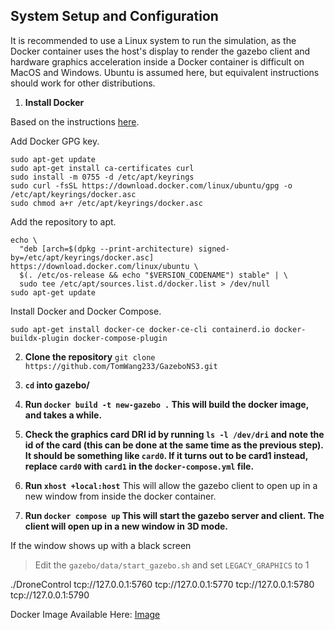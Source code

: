 ## System Setup and Configuration

It is recommended to use a Linux system to run the simulation, as the Docker container uses the host's display to render the gazebo client and hardware graphics acceleration inside a Docker container is difficult on MacOS and Windows. Ubuntu is assumed here, but equivalent instructions should work for other distributions.

1. **Install Docker**

Based on the instructions [here](https://docs.docker.com/engine/install/).

Add Docker GPG key.
```
sudo apt-get update
sudo apt-get install ca-certificates curl
sudo install -m 0755 -d /etc/apt/keyrings
sudo curl -fsSL https://download.docker.com/linux/ubuntu/gpg -o /etc/apt/keyrings/docker.asc
sudo chmod a+r /etc/apt/keyrings/docker.asc
```

Add the repository to apt.
```
echo \
  "deb [arch=$(dpkg --print-architecture) signed-by=/etc/apt/keyrings/docker.asc] https://download.docker.com/linux/ubuntu \
  $(. /etc/os-release && echo "$VERSION_CODENAME") stable" | \
  sudo tee /etc/apt/sources.list.d/docker.list > /dev/null
sudo apt-get update
```

Install Docker and Docker Compose.
```
sudo apt-get install docker-ce docker-ce-cli containerd.io docker-buildx-plugin docker-compose-plugin
```

2. **Clone the repository**
`git clone https://github.com/TomWang233/GazeboNS3.git`

3. **`cd` into gazebo/**

4. **Run `docker build -t new-gazebo .` This will build the docker image, and takes a while.**

5. **Check the graphics card DRI id by running `ls -l /dev/dri` and note the id of the card (this can be done at the same time as the previous step). It should be something like `card0`.
If it turns out to be card1 instead, replace `card0` with `card1` in the `docker-compose.yml` file.**

6. **Run `xhost +local:host`**
This will allow the gazebo client to open up in a new window from inside the docker container.

7. **Run `docker compose up` This will start the gazebo server and client. The client will open up in a new window in 3D mode.**

If the window shows up with a black screen
> Edit the `gazebo/data/start_gazebo.sh` and set `LEGACY_GRAPHICS` to 1

./DroneControl tcp://127.0.0.1:5760 tcp://127.0.0.1:5770 tcp://127.0.0.1:5780 tcp://127.0.0.1:5790


Docker Image Available Here:
[Image](https://mines0-my.sharepoint.com/:u:/g/personal/dcauwe_mines_edu/EeDEDPnJ705FjHVtfEfni2MBd9QIngid16izsCu_rN_rww?e=epFDtO)
